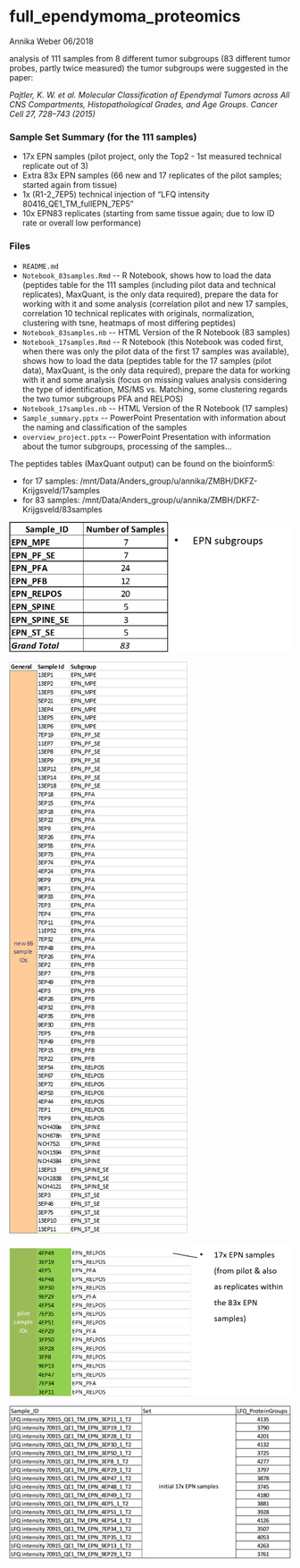 # full_ependymoma_proteomics
Annika Weber 06/2018 

analysis of 111 samples from 8 different tumor subgroups (83 different tumor probes, partly twice measured)
the tumor subgroups were suggested in the paper: 

*Pajtler, K. W. et al. Molecular Classification of Ependymal Tumors across All CNS Compartments, Histopathological Grades, and Age Groups. Cancer Cell 27, 728–743 (2015)*


### Sample Set Summary (for the 111 samples)
- 17x EPN samples (pilot project, only the Top2 - 1st measured technical replicate out of 3)
- Extra 83x EPN samples (66 new and 17 replicates of the pilot samples; started again from tissue)
- 1x (R1-2_7EP5) technical injection of “LFQ intensity 80416_QE1_TM_fullEPN_7EP5”
- 10x EPN83 replicates (starting from same tissue again; due to low ID rate or overall low performance) 


### Files
- `README.md`
- `Notebook_83samples.Rmd` -- R Notebook, shows how to load the data (peptides table for the 111 samples (including pilot data and technical replicates), MaxQuant, is the only data required), prepare the data for working with it and some analysis (correlation pilot and new 17 samples, correlation 10 technical replicates with originals, normalization, clustering with tsne, heatmaps of most differing peptides)
- `Notebook_83samples.nb` -- HTML Version of the R Notebook (83 samples)
- `Notebook_17samples.Rmd` -- R Notebook (this Notebook was coded first, when there was only the pilot data of the first 17 samples was available), shows how to load the data (peptides table for the 17 samples (pilot data), MaxQuant, is the only data required), prepare the data for working with it and some analysis (focus on missing values analysis considering the type of identification, MS/MS vs. Matching, some clustering regards the two tumor subgroups PFA and RELPOS)
- `Notebook_17samples.nb` -- HTML Version of the R Notebook (17 samples)
- `Sample_summary.pptx` -- PowerPoint Presentation with information about the naming and classification of the samples
- `overview_project.pptx` -- PowerPoint Presentation with information about the tumor subgroups, processing of the samples...

The peptides tables (MaxQuant output) can be found on the bioinform5:
- for 17 samples: /mnt/Data/Anders_group/u/annika/ZMBH/DKFZ-Krijgsveld/17samples
- for 83 samples: /mnt/Data/Anders_group/u/annika/ZMBH/DKFZ-Krijgsveld/83samples

![Number of samples per subgroup](images/EPNsubgroups.png)

![Subgroups 83 samples](images/subtype83samples.png)

![Subgroups 17 samples](images/subtype17samples.png)

![Sample naming Pilot](images/sample_naming_pilot.jpg)